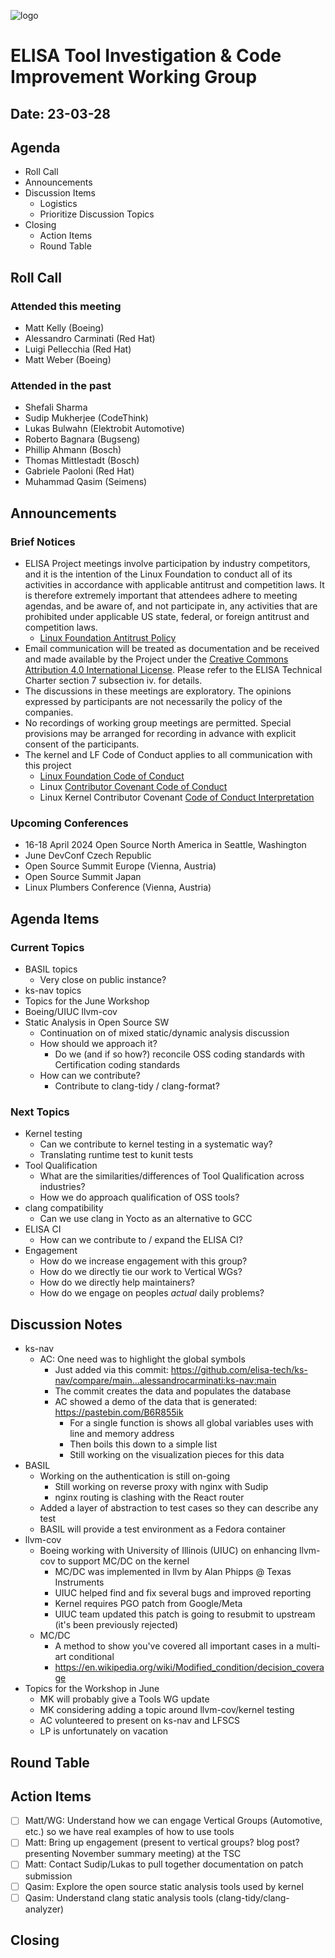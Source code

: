 
![logo](logo_elisa_small.png)

# ELISA Tool Investigation & Code Improvement Working Group

## Date: 23-03-28

## Agenda

* Roll Call
* Announcements
* Discussion Items
  * Logistics
  * Prioritize Discussion Topics
* Closing
  * Action Items
  * Round Table

## Roll Call

### Attended this meeting

* Matt Kelly (Boeing)
* Alessandro Carminati (Red Hat)
* Luigi Pellecchia (Red Hat)
* Matt Weber (Boeing)

### Attended in the past

* Shefali Sharma
* Sudip Mukherjee (CodeThink)
* Lukas Bulwahn (Elektrobit Automotive)
* Roberto Bagnara (Bugseng)
* Phillip Ahmann (Bosch)
* Thomas Mittlestadt (Bosch)
* Gabriele Paoloni (Red Hat)
* Muhammad Qasim (Seimens)

## Announcements

### Brief Notices

* ELISA Project meetings involve participation by industry competitors, and it is the intention of the Linux Foundation to conduct all of its activities in accordance with applicable antitrust and competition laws. It is therefore extremely important that attendees adhere to meeting agendas, and be aware of, and not participate in, any activities that are prohibited under applicable US state, federal, or foreign antitrust and competition laws.
  * [Linux Foundation Antitrust Policy](http://www.linuxfoundation.org/antitrust*policy)
* Email communication will be treated as documentation and be received and made available by the Project under the [Creative Commons Attribution 4.0 International License](http://creativecommons.org/licenses/by/4.0). Please refer to the ELISA Technical Charter section 7 subsection iv. for details.
* The discussions in these meetings are exploratory. The opinions expressed by participants are not necessarily the policy of the companies.
* No recordings of working group meetings are permitted. Special provisions may be arranged for recording in advance with explicit consent of the participants.
* The kernel and LF Code of Conduct applies to all communication with this project
  * [Linux Foundation Code of Conduct](https://www.linuxfoundation.org/code*of*conduct/)
  * Linux [Contributor Covenant Code of Conduct](https://git.kernel.org/pub/scm/linux/kernel/git/torvalds/linux.git/tree/Documentation/process/code*of*conduct.rst)
  * Linux Kernel Contributor Covenant [Code of Conduct Interpretation](https://git.kernel.org/pub/scm/linux/kernel/git/torvalds/linux.git/tree/Documentation/process/code*of*conduct*interpretation.rst)

### Upcoming Conferences

* 16-18 April 2024 Open Source North America in Seattle, Washington
* June DevConf Czech Republic
* Open Source Summit Europe (Vienna, Austria)
* Open Source Summit Japan
* Linux Plumbers Conference (Vienna, Austria)

## Agenda Items

### Current Topics

* BASIL topics
  * Very close on public instance?
* ks-nav topics
* Topics for the June Workshop
* Boeing/UIUC llvm-cov
* Static Analysis in Open Source SW
  * Continuation on of mixed static/dynamic analysis discussion
  * How should we approach it?
    * Do we (and if so how?) reconcile OSS coding standards with Certification coding standards
  * How can we contribute?
    * Contribute to clang-tidy / clang-format?

### Next Topics

* Kernel testing
  * Can we contribute to kernel testing in a systematic way?
  * Translating runtime test to kunit tests
* Tool Qualification
  * What are the similarities/differences of Tool Qualification across industries?
  * How we do approach qualification of OSS tools?
* clang compatibility
  * Can we use clang in Yocto as an alternative to GCC
* ELISA CI
  * How can we contribute to / expand the ELISA CI?
* Engagement
  * How do we increase engagement with this group?
  * How do we directly tie our work to Vertical WGs?
  * How do we directly help maintainers?
  * How do we engage on peoples *actual* daily problems?

## Discussion Notes

* ks-nav
  * AC: One need was to highlight the global symbols
    * Just added via this commit: https://github.com/elisa-tech/ks-nav/compare/main...alessandrocarminati:ks-nav:main
    * The commit creates the data and populates the database
    * AC showed a demo of the data that is generated: https://pastebin.com/B6R855ik 
      * For a single function is shows all global variables uses with line and memory address
      * Then boils this down to a simple list
      * Still working on the visualization pieces for this data
* BASIL
  * Working on the authentication is still on-going
    * Still working on reverse proxy with nginx with Sudip
    * nginx routing is clashing with the React router
  * Added a layer of abstraction to test cases so they can describe any test
  * BASIL will provide a test environment as a Fedora container
* llvm-cov
  * Boeing working with University of Illinois (UIUC) on enhancing llvm-cov to support MC/DC on the kernel
    * MC/DC was implemented in llvm by Alan Phipps @ Texas Instruments
    * UIUC helped find and fix several bugs and improved reporting
    * Kernel requires PGO patch from Google/Meta
    * UIUC team updated this patch is going to resubmit to upstream (it's been previously rejected)
  * MC/DC
    * A method to show you've covered all important cases in a multi-art conditional
    * https://en.wikipedia.org/wiki/Modified_condition/decision_coverage
* Topics for the Workshop in June
  * MK will probably give a Tools WG update
  * MK considering adding a topic around llvm-cov/kernel testing
  * AC volunteered to present on ks-nav and LFSCS
  * LP is unfortunately on vacation

## Round Table

## Action Items

* [ ] Matt/WG: Understand how we can engage Vertical Groups (Automotive, etc.) so we have real examples of how to use tools
* [ ] Matt: Bring up engagement (present to vertical groups? blog post? presenting November summary meeting) at the TSC
* [ ] Matt: Contact Sudip/Lukas to pull together documentation on patch submission
* [ ] Qasim: Explore the open source static analysis tools used by kernel
* [ ] Qasim: Understand clang static analysis tools (clang-tidy/clang-analyzer)

## Closing
